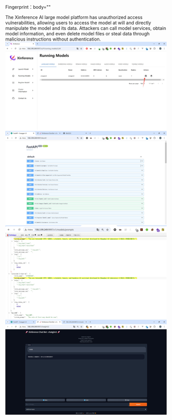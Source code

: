 Fingerprint：body="<title>Xinference</title>" 

The Xinference AI large model platform has unauthorized access vulnerabilities, allowing users to access the model at will and directly manipulate the model and its data. Attackers can call model services, obtain model information, and even delete model files or steal data through malicious instructions without authentication.
![image](Xin1.png)
![image](Xin2.png)
![image](Xin3.png)
![image](Xin4.png)





